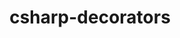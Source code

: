 ---
title: csharp-decorators
registryType: instrumentation
tags:
  - opentracing
  - C#
repo: https://github.com/opentracing-contrib/csharp-decorators
license: Apache License 2.0
description: 
authors: OpenTracing Contributors
---